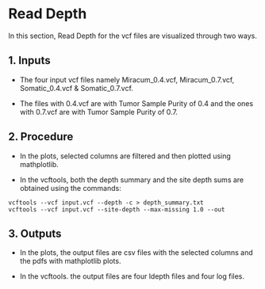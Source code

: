 # Read Depth

In this section, Read Depth for the vcf files are visualized through two ways.

## 1. Inputs

* The four input vcf files namely Miracum_0.4.vcf, Miracum_0.7.vcf, Somatic_0.4.vcf & Somatic_0.7.vcf.

* The files with 0.4.vcf are with Tumor Sample Purity of 0.4 and the ones with 0.7.vcf are with Tumor Sample Purity of 0.7.

## 2. Procedure

* In the plots, selected columns are filtered and then plotted using mathplotlib.

* In the vcftools, both the depth summary and the site depth sums are obtained using the commands: 

```
vcftools --vcf input.vcf --depth -c > depth_summary.txt
vcftools --vcf input.vcf --site-depth --max-missing 1.0 --out
```

## 3. Outputs

* In the plots, the output files are csv files with the selected columns and the pdfs with mathplotlib plots.

* In the vcftools. the output files are four ldepth files and four log files.
